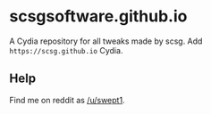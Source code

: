 # scsgsoftware.github.io
A Cydia repository for all tweaks made by scsg. Add `https://scsg.github.io` Cydia.

## Help
Find me on reddit as [/u/swept1](https://www.reddit.com/user/swept1).